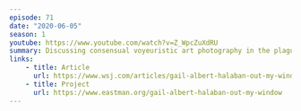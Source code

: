 ```yaml
---
episode: 71
date: "2020-06-05"
season: 1
youtube: https://www.youtube.com/watch?v=Z_WpcZuXdRU
summary: Discussing consensual voyeuristic art photography in the plague times
links:
    - title: Article
      url: https://www.wsj.com/articles/gail-albert-halaban-out-my-window-review-voyeuristic-beauty-1537299595
    - title: Project
      url: https://www.eastman.org/gail-albert-halaban-out-my-window
---
```

